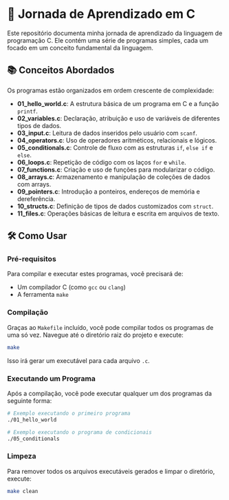 # 🚀 Jornada de Aprendizado em C

Este repositório documenta minha jornada de aprendizado da linguagem de programação C. Ele contém uma série de programas simples, cada um focado em um conceito fundamental da linguagem.

## 📚 Conceitos Abordados

Os programas estão organizados em ordem crescente de complexidade:

- **01_hello_world.c**: A estrutura básica de um programa em C e a função `printf`.
- **02_variables.c**: Declaração, atribuição e uso de variáveis de diferentes tipos de dados.
- **03_input.c**: Leitura de dados inseridos pelo usuário com `scanf`.
- **04_operators.c**: Uso de operadores aritméticos, relacionais e lógicos.
- **05_conditionals.c**: Controle de fluxo com as estruturas `if`, `else if` e `else`.
- **06_loops.c**: Repetição de código com os laços `for` e `while`.
- **07_functions.c**: Criação e uso de funções para modularizar o código.
- **08_arrays.c**: Armazenamento e manipulação de coleções de dados com arrays.
- **09_pointers.c**: Introdução a ponteiros, endereços de memória e dereferência.
- **10_structs.c**: Definição de tipos de dados customizados com `struct`.
- **11_files.c**: Operações básicas de leitura e escrita em arquivos de texto.

## 🛠️ Como Usar

### Pré-requisitos

Para compilar e executar estes programas, você precisará de:
- Um compilador C (como `gcc` ou `clang`)
- A ferramenta `make`

### Compilação

Graças ao `Makefile` incluído, você pode compilar todos os programas de uma só vez. Navegue até o diretório raiz do projeto e execute:

```bash
make
```

Isso irá gerar um executável para cada arquivo `.c`.

### Executando um Programa

Após a compilação, você pode executar qualquer um dos programas da seguinte forma:

```bash
# Exemplo executando o primeiro programa
./01_hello_world

# Exemplo executando o programa de condicionais
./05_conditionals
```

### Limpeza

Para remover todos os arquivos executáveis gerados e limpar o diretório, execute:

```bash
make clean
```
